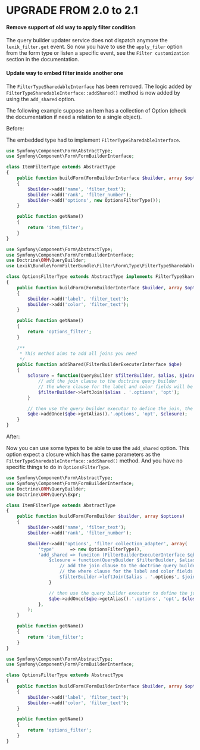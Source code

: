 UPGRADE FROM 2.0 to 2.1
=======================

#### Remove support of old way to apply filter condition

The query builder updater service does not dispatch anymore the `lexik_filter.get` event.
So now you have to use the `apply_filer` option from the form type or listen a specific event, see the `Filter customization` section in the documentation.

#### Update way to embed filter inside another one

The `FilterTypeSharedableInterface` has been removed. The logic added by `FilterTypeSharedableInterface::addShared()` method is now added by using the `add_shared` option.

The following example suppose an Item has a collection of Option (check the documentation if need a relation to a single object).

Before:

The embedded type had to implement `FilterTypeSharedableInterface`.

```php
use Symfony\Component\Form\AbstractType;
use Symfony\Component\Form\FormBuilderInterface;

class ItemFilterType extends AbstractType
{
    public function buildForm(FormBuilderInterface $builder, array $options)
    {
        $builder->add('name', 'filter_text');
        $builder->add('rank', 'filter_number');
        $builder->add('options', new OptionsFilterType());
    }

    public function getName()
    {
        return 'item_filter';
    }
}
```

```php
use Symfony\Component\Form\AbstractType;
use Symfony\Component\Form\FormBuilderInterface;
use Doctrine\ORM\QueryBuilder;
use Lexik\Bundle\FormFilterBundle\Filter\Form\Type\FilterTypeSharedableInterface;

class OptionsFilterType extends AbstractType implements FilterTypeSharedableInterface
{
    public function buildForm(FormBuilderInterface $builder, array $options)
    {
        $builder->add('label', 'filter_text');
        $builder->add('color', 'filter_text');
    }

    public function getName()
    {
        return 'options_filter';
    }

    /**
     * This method aims to add all joins you need
     */
    public function addShared(FilterBuilderExecuterInterface $qbe)
    {
        $closure = function(QueryBuilder $filterBuilder, $alias, $joinAlias, Expr $expr) {
            // add the join clause to the doctrine query builder
            // the where clause for the label and color fields will be added automatically with the right alias later by the Lexik\Filter\QueryBuilderUpdater
            $filterBuilder->leftJoin($alias . '.options', 'opt');
        }

        // then use the query builder executor to define the join, the join's alias and things to do on the doctrine query builder.
        $qbe->addOnce($qbe->getAlias().'.options', 'opt', $closure);
    }
}
```

After:

Now you can use some types to be able to use the `add_shared` option.
This option expect a closure which has the same parameters as the `FilterTypeSharedableInterface::addShared()` method.
And you have no specific things to do in `OptionsFilterType`.

```php
use Symfony\Component\Form\AbstractType;
use Symfony\Component\Form\FormBuilderInterface;
use Doctrine\ORM\QueryBuilder;
use Doctrine\ORM\Query\Expr;

class ItemFilterType extends AbstractType
{
    public function buildForm(FormBuilder $builder, array $options)
    {
        $builder->add('name', 'filter_text');
        $builder->add('rank', 'filter_number');

        $builder->add('options', 'filter_collection_adapter', array(
            'type'      => new OptionsFilterType(),
            'add_shared => funciton (FilterBuilderExecuterInterface $qbe)  {
                $closure = function(QueryBuilder $filterBuilder, $alias, $joinAlias, Expr $expr) {
                    // add the join clause to the doctrine query builder
                    // the where clause for the label and color fields will be added automatically with the right alias later by the Lexik\Filter\QueryBuilderUpdater
                    $filterBuilder->leftJoin($alias . '.options', $joinAlias');
                }

                // then use the query builder executor to define the join, the join's alias and things to do on the doctrine query builder.
                $qbe->addOnce($qbe->getAlias().'.options', 'opt', $closure);
            },
        );
    }

    public function getName()
    {
        return 'item_filter';
    }
}
```

```php
use Symfony\Component\Form\AbstractType;
use Symfony\Component\Form\FormBuilderInterface;

class OptionsFilterType extends AbstractType
{
    public function buildForm(FormBuilderInterface $builder, array $options)
    {
        $builder->add('label', 'filter_text');
        $builder->add('color', 'filter_text');
    }

    public function getName()
    {
        return 'options_filter';
    }
}
```
